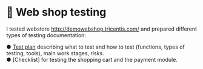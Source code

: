 # 🛒 Web shop testing
I tested webstore http://demowebshop.tricentis.com/ and prepared different types of testing documentation:

● [Test plan](https://docs.google.com/document/d/1gsSy0My7xXIzqDJJdGUuxZIT8Nuy8pbK/edit?usp=sharing&ouid=115941601909633060517&rtpof=true&sd=true)  describing what to test and how to test (functions, types of testing, tools), main work stages, risks.  
● [Checklist] for testing the shopping cart and the payment module. 
